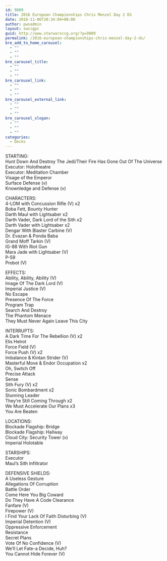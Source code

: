 ```yaml
---
id: 9809
title: 2016 European Championships Chris Menzel Day 2 DS
date: 2016-11-06T20:34:04+00:00
author: pwsadmin
layout: swccgpc
guid: http://www.starwarsccg.org/?p=9809
permalink: /2016-european-championships-chris-menzel-day-2-ds/
bre_add_to_home_carousel:
  - ""
  - ""
  - ""
bre_carousel_title:
  - ""
  - ""
  - ""
bre_carousel_link:
  - ""
  - ""
  - ""
bre_carousel_external_link:
  - ""
  - ""
  - ""
bre_carousel_slogan:
  - ""
  - ""
  - ""
categories:
  - Decks
---
```

STARTING:  
Hunt Down And Destroy The Jedi/Their Fire Has Gone Out Of The Universe  
Executor: Holotheatre  
Executor: Meditation Chamber  
Visage of the Emperor  
Surface Defense (v)  
Knownledge and Defense (v)

CHARACTERS:  
4-LOM with Concussion Rifle (V) x2  
Boba Fett, Bounty Hunter  
Darth Maul with Lightsaber x2  
Darth Vader, Dark Lord of the Sith x2  
Darth Vader with Lightsaber x2  
Dengar With Blaster Carbine (V)  
Dr. Evazan & Ponda Baba  
Grand Moff Tarkin (V)  
IG-88 With Riot Gun  
Mara Jade with Lightsaber (V)  
P-59  
Probot (V)

EFFECTS:  
Ability, Ability, Ability (V)  
Image Of The Dark Lord (V)  
Imperial Justice (V)  
No Escape  
Presence Of The Force  
Program Trap  
Search And Destroy  
The Phantom Menace  
They Must Never Again Leave This City

INTERRUPTS:  
A Dark Time For The Rebellion (V) x2  
Elis Helrot  
Force Field (V)  
Force Push (V) x2  
Imbalance & Kintan Strider (V)  
Masterful Move & Endor Occupation x2  
Oh, Switch Off  
Precise Attack  
Sense  
Sith Fury (V) x2  
Sonic Bombardment x2  
Stunning Leader  
They&#8217;re Still Coming Through x2  
We Must Accelerate Our Plans x3  
You Are Beaten

LOCATIONS:  
Blockade Flagship: Bridge  
Blockade Flagship: Hallway  
Cloud City: Security Tower (v)  
Imperial Holotable

STARSHIPS:  
Executor  
Maul&#8217;s Sith Infiltrator

DEFENSIVE SHIELDS:  
A Useless Gesture  
Allegations Of Corruption  
Battle Order  
Come Here You Big Coward  
Do They Have A Code Clearance  
Fanfare (V)  
Firepower (V)  
I Find Your Lack Of Faith Disturbing (V)  
Imperial Detention (V)  
Oppressive Enforcement  
Resistance  
Secret Plans  
Vote Of No Confidence (V)  
We&#8217;ll Let Fate-a Decide, Huh?  
You Cannot Hide Forever (V)